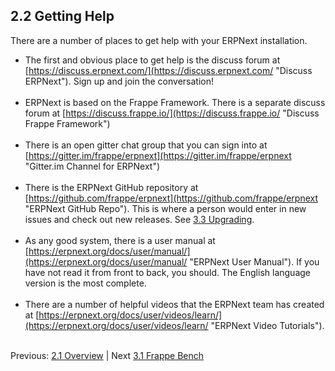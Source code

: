 ## 2.2 Getting Help

There are a number of places to get help with your ERPNext installation. 

* The first and obvious place to get help is the discuss forum at [https://discuss.erpnext.com/](https://discuss.erpnext.com/ "Discuss ERPNext"). Sign up and join the conversation!<br /><br />
* ERPNext is based on the Frappe Framework. There is a separate discuss forum at [https://discuss.frappe.io/](https://discuss.frappe.io/ "Discuss Frappe Framework")<br /><br />
* There is an open gitter chat group that you can sign into at [https://gitter.im/frappe/erpnext](https://gitter.im/frappe/erpnext "Gitter.im Channel for ERPNext")<br /><br />
* There is the ERPNext GitHub repository at [https://github.com/frappe/erpnext](https://github.com/frappe/erpnext "ERPNext GitHub Repo"). This is where a person would enter in new issues and check out new releases. See [3.3 Upgrading](../i-u-b/upgrade "Upgrading ERPNext").<br /><br />
* As any good system, there is a user manual at [https://erpnext.org/docs/user/manual/](https://erpnext.org/docs/user/manual/ "ERPNext User Manual"). If you have not read it from front to back, you should. The English language version is the most complete.<br /><br />
* There are a number of helpful videos that the ERPNext team has created at [https://erpnext.org/docs/user/videos/learn/](https://erpnext.org/docs/user/videos/learn/ "ERPNext Video Tutorials").<br /><br />

Previous: [2.1 Overview](overview "Overview of ERPNext") | Next [3.1 Frappe Bench](../i-u-b/bench "Frappe Bench")
